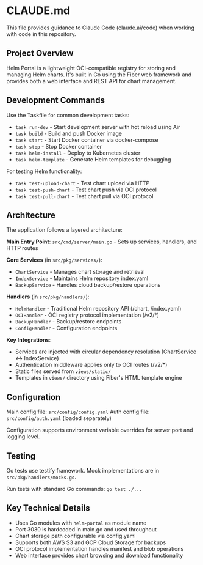 # CLAUDE.md

This file provides guidance to Claude Code (claude.ai/code) when working with code in this repository.

## Project Overview

Helm Portal is a lightweight OCI-compatible registry for storing and managing Helm charts. It's built in Go using the Fiber web framework and provides both a web interface and REST API for chart management.

## Development Commands

Use the Taskfile for common development tasks:

- `task run-dev` - Start development server with hot reload using Air
- `task build` - Build and push Docker image  
- `task start` - Start Docker container via docker-compose
- `task stop` - Stop Docker container
- `task helm-install` - Deploy to Kubernetes cluster
- `task helm-template` - Generate Helm templates for debugging

For testing Helm functionality:
- `task test-upload-chart` - Test chart upload via HTTP
- `task test-push-chart` - Test chart push via OCI protocol
- `task test-pull-chart` - Test chart pull via OCI protocol

## Architecture

The application follows a layered architecture:

**Main Entry Point**: `src/cmd/server/main.go` - Sets up services, handlers, and HTTP routes

**Core Services** (in `src/pkg/services/`):
- `ChartService` - Manages chart storage and retrieval
- `IndexService` - Maintains Helm repository index.yaml
- `BackupService` - Handles cloud backup/restore operations

**Handlers** (in `src/pkg/handlers/`):
- `HelmHandler` - Traditional Helm repository API (/chart, /index.yaml)
- `OCIHandler` - OCI registry protocol implementation (/v2/*)
- `BackupHandler` - Backup/restore endpoints
- `ConfigHandler` - Configuration endpoints

**Key Integrations**:
- Services are injected with circular dependency resolution (ChartService ↔ IndexService)
- Authentication middleware applies only to OCI routes (/v2/*)
- Static files served from `views/static/`
- Templates in `views/` directory using Fiber's HTML template engine

## Configuration

Main config file: `src/config/config.yaml`
Auth config file: `src/config/auth.yaml` (loaded separately)

Configuration supports environment variable overrides for server port and logging level.

## Testing

Go tests use testify framework. Mock implementations are in `src/pkg/handlers/mocks.go`.

Run tests with standard Go commands: `go test ./...`

## Key Technical Details

- Uses Go modules with `helm-portal` as module name
- Port 3030 is hardcoded in main.go and used throughout
- Chart storage path configurable via config.yaml
- Supports both AWS S3 and GCP Cloud Storage for backups
- OCI protocol implementation handles manifest and blob operations
- Web interface provides chart browsing and download functionality
